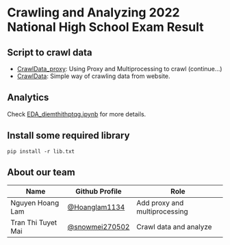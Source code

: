 # Crawling and Analyzing 2022 National High School Exam Result
## Script to crawl data
- [CrawlData_proxy](https://github.com/Hoanglam1134/data-crawling/blob/9199d4ea9902660186e50489753b22a82e2decb7/CrawlData_proxy.py): Using Proxy and Multiprocessing to crawl (continue...)
- [CrawlData](https://github.com/Hoanglam1134/national-high-school-exam-analytics/blob/5d18756a013607afece72093712ce70bbb917fdb/CrawlData.py): Simple way of crawling data from website.
## Analytics
Check [EDA_diemthithptqg.ipynb](https://github.com/Hoanglam1134/national-high-school-exam-analytics/blob/a933cc6ee1d4e712e218bb7df6c8027dd114c66e/EDA_diemthithptqg.ipynb) for more details.
## Install some required library
```console
pip install -r lib.txt
```
## About our team
|            Name               | Github Profile             | Role                   |
|-------------------------------|----------------------------|------------------------|
|Nguyen Hoang Lam | [@Hoanglam1134](https://github.com/Hoanglam1134) | Add proxy and multiprocessing           
|Tran Thi Tuyet Mai | [@snowmei270502](https://github.com/snowmei270502) | Crawl data and analyze
